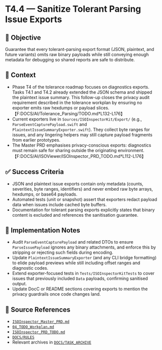 # T4.4 — Sanitize Tolerant Parsing Issue Exports

## 🎯 Objective
Guarantee that every tolerant-parsing export format (JSON, plaintext, and future variants) omits raw binary payloads while still conveying enough metadata for debugging so shared reports are safe to distribute.

## 🧩 Context
- Phase T4 of the tolerance roadmap focuses on diagnostics exports. Tasks T4.1 and T4.2 already extended the JSON schema and shipped the plaintext issue summary. This follow-up closes the privacy audit requirement described in the tolerance workplan by ensuring no exporter emits raw hexdumps or payload slices. 【F:DOCS/AI/Tolerance_Parsing/TODO.md†L132-L176】
- Current exporters live in `Sources/ISOInspectorKit/Export/` (e.g., `ParseEventCapturePayload.swift` and `PlaintextIssueSummaryExporter.swift`). They collect byte ranges for issues, and any lingering helpers may still capture payload fragments from earlier prototypes.
- The Master PRD emphasises privacy-conscious exports: diagnostics must remain safe for sharing outside the originating environment. 【F:DOCS/AI/ISOViewer/ISOInspector_PRD_TODO.md†L112-L176】

## ✅ Success Criteria
- JSON and plaintext issue exports contain only metadata (counts, severities, byte ranges, identifiers) and never embed raw byte arrays, hexdumps, or base64 payloads.
- Automated tests (unit or snapshot) assert that exporters redact payload data when issues include cached byte buffers.
- Documentation for tolerant parsing exports explicitly states that binary content is excluded and references the sanitisation guarantee.

## 🔧 Implementation Notes
- Audit `ParseEventCapturePayload` and related DTOs to ensure `ParseIssuePayload` ignores any binary attachments, and enforce this by stripping or rejecting such fields during encoding.
- Update `PlaintextIssueSummaryExporter` (and any CLI bridge formatting) to elide payload previews while still including offset ranges and diagnostic codes.
- Extend exporter-focused tests in `Tests/ISOInspectorKitTests` to cover issues that previously included `Data` payloads, confirming sanitised output.
- Update DocC or README sections covering exports to mention the privacy guardrails once code changes land.

## 🧠 Source References
- [`ISOInspector_Master_PRD.md`](../AI/ISOViewer/ISOInspector_PRD_Full/ISOInspector_Master_PRD.md)
- [`04_TODO_Workplan.md`](../AI/ISOInspector_Execution_Guide/04_TODO_Workplan.md)
- [`ISOInspector_PRD_TODO.md`](../AI/ISOViewer/ISOInspector_PRD_TODO.md)
- [`DOCS/RULES`](../RULES)
- Relevant archives in [`DOCS/TASK_ARCHIVE`](../TASK_ARCHIVE)
